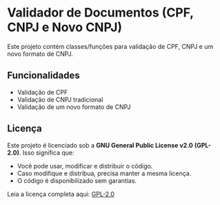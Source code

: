 # Validador de Documentos (CPF, CNPJ e Novo CNPJ)

Este projeto contém classes/funções para validação de CPF, CNPJ e um novo formato de CNPJ.

## Funcionalidades

- Validação de CPF
- Validação de CNPJ tradicional
- Validação de um novo formato de CNPJ

## Licença

Este projeto é licenciado sob a **GNU General Public License v2.0 (GPL-2.0)**. Isso significa que:

- Você pode usar, modificar e distribuir o código.
- Caso modifique e distribua, precisa manter a mesma licença.
- O código é disponibilizado sem garantias.

Leia a licença completa aqui: [GPL-2.0](https://www.gnu.org/licenses/old-licenses/gpl-2.0.html)
